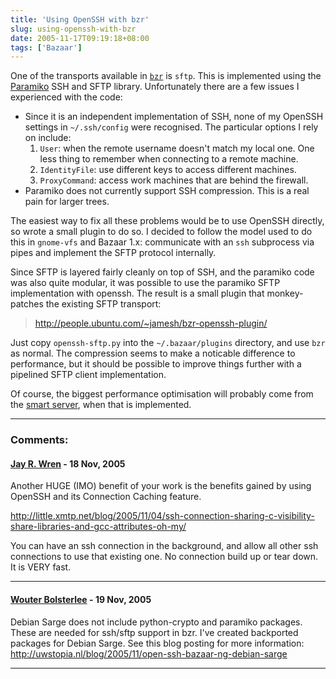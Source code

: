```yaml
---
title: 'Using OpenSSH with bzr'
slug: using-openssh-with-bzr
date: 2005-11-17T09:19:18+08:00
tags: ['Bazaar']
---
```


One of the transports available in
[`bzr`](http://www.bazaar-ng.org/) is `sftp`. This is
implemented using the [Paramiko](http://www.lag.net/paramiko/) SSH and
SFTP library. Unfortunately there are a few issues I experienced with
the code:

-   Since it is an independent implementation of SSH, none of my OpenSSH
    settings in `~/.ssh/config` were recognised. The particular options
    I rely on include:
    1.  `User`: when the remote username doesn\'t match my local one.
        One less thing to remember when connecting to a remote machine.
    2.  `IdentityFile`: use different keys to access different machines.
    3.  `ProxyCommand`: access work machines that are behind the
        firewall.
-   Paramiko does not currently support SSH compression. This is a real
    pain for larger trees.

The easiest way to fix all these problems would be to use OpenSSH
directly, so wrote a small plugin to do so. I decided to follow the
model used to do this in `gnome-vfs` and Bazaar 1.x: communicate with an
`ssh` subprocess via pipes and implement the SFTP protocol internally.

Since SFTP is layered fairly cleanly on top of SSH, and the paramiko
code was also quite modular, it was possible to use the paramiko SFTP
implementation with openssh. The result is a small plugin that
monkey-patches the existing SFTP transport:

> <http://people.ubuntu.com/~jamesh/bzr-openssh-plugin/>

Just copy `openssh-sftp.py` into the `~/.bazaar/plugins` directory, and
use `bzr` as normal. The compression seems to make a noticable
difference to performance, but it should be possible to improve things
further with a pipelined SFTP client implementation.

Of course, the biggest performance optimisation will probably come from
the [smart server](http://bazaar.canonical.com/SmartServer), when that
is implemented.

---
### Comments:
#### [Jay R. Wren](http://little.xmtp.net/blog/) - <time datetime="2005-11-18 04:52:58">18 Nov, 2005</time>

Another HUGE (IMO) benefit of your work is the benefits gained by using
OpenSSH and its Connection Caching feature.

<http://little.xmtp.net/blog/2005/11/04/ssh-connection-sharing-c-visibility-share-libraries-and-gcc-attributes-oh-my/>

You can have an ssh connection in the background, and allow all other
ssh connections to use that existing one. No connection build up or tear
down. It is VERY fast.

---
#### [Wouter Bolsterlee](http://uwstopia.nl/) - <time datetime="2005-11-19 01:35:37">19 Nov, 2005</time>

Debian Sarge does not include python-crypto and paramiko packages. These
are needed for ssh/sftp support in bzr. I\'ve created backported
packages for Debian Sarge. See this blog posting for more information:
<http://uwstopia.nl/blog/2005/11/open-ssh-bazaar-ng-debian-sarge>

---
